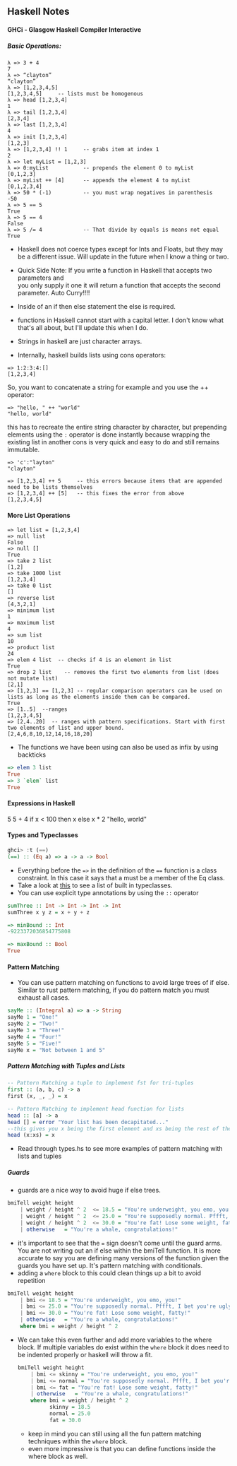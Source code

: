 ## Haskell Notes

#### GHCi - Glasgow Haskell Compiler Interactive

##### Basic Operations:
```
λ => 3 + 4
7
λ => “clayton”
“clayton”
λ => [1,2,3,4,5]
[1,2,3,4,5]		-- lists must be homogenous
λ => head [1,2,3,4]
1
λ => tail [1,2,3,4]
[2,3,4]
λ => last [1,2,3,4]
4
λ => init [1,2,3,4]
[1,2,3]
λ => [1,2,3,4] !! 1		-- grabs item at index 1
2
λ => let myList = [1,2,3]
λ => 0:myList			-- prepends the element 0 to myList
[0,1,2,3]
λ => myList ++ [4]		-- appends the element 4 to myList
[0,1,2,3,4]
λ => 50 * (-1)			-- you must wrap negatives in parenthesis
-50
λ => 5 == 5
True
λ => 5 == 4
False
λ => 5 /= 4				-- That divide by equals is means not equal
True
```
* Haskell does not coerce types except for Ints and Floats, but they may be a different
    issue. Will update in the future when I know a thing or two.


* Quick Side Note: If you write a function in Haskell that accepts two parameters and  
   you only supply it one it will return a function that accepts the second parameter. Auto
   Curry!!!!

* Inside of an if then else statement the else is required.

* functions in Haskell cannot start with a capital letter. I don't know what that's all about, but I'll update this when I do.

* Strings in haskell are just character arrays.

* Internally, haskell builds lists using cons operators:
```
=> 1:2:3:4:[]
[1,2,3,4]
```
So, you want to concatenate a string for example and you use the ++ operator:
```
=> "hello, " ++ "world"
"hello, world"
```
this has to recreate the entire string character by character, but prepending elements using the `:`
operator is done instantly because wrapping the existing list in another cons is very quick and easy to do
and still remains immutable.

```
=> 'c':"layton"
"clayton"

=> [1,2,3,4] ++ 5     -- this errors because items that are appended need to be lists themselves
=> [1,2,3,4] ++ [5]   -- this fixes the error from above
[1,2,3,4,5]
```

#### More List Operations
```
=> let list = [1,2,3,4]
=> null list
False
=> null []
True
=> take 2 list
[1,2]
=> take 1000 list
[1,2,3,4]
=> take 0 list
[]
=> reverse list
[4,3,2,1]
=> minimum list
1
=> maximum list
4
=> sum list
10
=> product list
24
=> elem 4 list  -- checks if 4 is an element in list
True
=> drop 2 list    -- removes the first two elements from list (does not mutate list)
[2,1]
=> [1,2,3] == [1,2,3] -- regular comparison operators can be used on lists as long as the elements inside them can be compared.
True
=> [1..5]  --ranges
[1,2,3,4,5]
=> [2,4..20]  -- ranges with pattern specifications. Start with first two elements of list and upper bound.
[2,4,6,8,10,12,14,16,18,20]
```
* The functions we have been using can also be used as infix by using backticks
```haskell
=> elem 3 list
True
=> 3 `elem` list
True
```
#### Expressions in Haskell
5
5 + 4
if x < 100 then x else x * 2
"hello, world"

#### Types and Typeclasses
```haskell
ghci> :t (==)  
(==) :: (Eq a) => a -> a -> Bool  
```
* Everything before the `=>` in the definition of the `==` function is a class constraint. In this case it says that
  a must be a member of the Eq class.
* Take a look at [this](http://learnyouahaskell.com/types-and-typeclasses) to see a list of built in typeclasses.
* You can use explicit type annotations by using the `::` operator
```haskell
sumThree :: Int -> Int -> Int -> Int
sumThree x y z = x + y + z

=> minBound :: Int
-9223372036854775808

=> maxBound :: Bool
True
```

#### Pattern Matching
* You can use pattern matching on functions to avoid large trees of if else. Similar to rust pattern matching, if you do
  pattern match you must exhaust all cases.
```haskell
sayMe :: (Integral a) => a -> String  
sayMe 1 = "One!"  
sayMe 2 = "Two!"  
sayMe 3 = "Three!"  
sayMe 4 = "Four!"  
sayMe 5 = "Five!"  
sayMe x = "Not between 1 and 5"
```

##### Pattern Matching with Tuples and Lists
```haskell
-- Pattern Matching a tuple to implement fst for tri-tuples
first :: (a, b, c) -> a
first (x, _, _) = x

-- Pattern Matching to implement head function for lists
head :: [a] -> a
head [] = error "Your list has been decapitated..."
--this gives you x being the first element and xs being the rest of the list.
head (x:xs) = x
```
* Read through types.hs to see more examples of pattern matching with lists and tuples

##### Guards
- guards are a nice way to avoid huge if  else trees.
```haskell
bmiTell weight height  
    | weight / height ^ 2  <= 18.5 = "You're underweight, you emo, you!"  
    | weight / height ^ 2  <= 25.0 = "You're supposedly normal. Pffft, I bet you're ugly!"  
    | weight / height ^ 2  <= 30.0 = "You're fat! Lose some weight, fatty!"  
    | otherwise   = "You're a whale, congratulations!"  
```  
- it's important to see that the `=` sign doesn't come until the guard arms. You are not writing out an if else
  within the bmiTell function. It is more accurate to say you are defining many versions of the function given
  the guards you have set up. It's pattern matching with conditionals.
- adding a `where` block to this could clean things up a bit to avoid repetition

```haskell
bmiTell weight height  
    | bmi <= 18.5 = "You're underweight, you emo, you!"  
    | bmi <= 25.0 = "You're supposedly normal. Pffft, I bet you're ugly!"  
    | bmi <= 30.0 = "You're fat! Lose some weight, fatty!"  
    | otherwise   = "You're a whale, congratulations!"
    where bmi = weight / height ^ 2
```
- We can take this even further and add more variables to the where block. If multiple variables do exist within the
  `where` block it does need to be indented properly or haskell will throw a fit.

  ```haskell
  bmiTell weight height  
      | bmi <= skinny = "You're underweight, you emo, you!"  
      | bmi <= normal = "You're supposedly normal. Pffft, I bet you're ugly!"  
      | bmi <= fat = "You're fat! Lose some weight, fatty!"  
      | otherwise   = "You're a whale, congratulations!"
      where bmi = weight / height ^ 2
            skinny = 18.5
            normal = 25.0
            fat = 30.0
  ```
   - keep in mind you can still using all the fun pattern matching techniques within the `where` block.
   - even more impressive is that you can define functions inside the where block as well.

